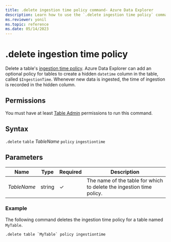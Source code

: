 ```yaml
---
title: .delete ingestion time policy command- Azure Data Explorer
description: Learn how to use the `.delete ingestion time policy` command to delete a table's ingestion time policy.
ms.reviewer: yonil
ms.topic: reference
ms.date: 05/14/2023
---
```

# .delete ingestion time policy

Delete a table's [ingestion time policy](ingestiontimepolicy.md). Azure Data Explorer can add an optional policy for tables to create a hidden `datetime` column in the table, called `$IngestionTime`. Whenever new data is ingested, the time of ingestion is recorded in the hidden column.

## Permissions

You must have at least [Table Admin](access-control/role-based-access-control.md) permissions to run this command.

## Syntax

`.delete` `table` *TableName* `policy` `ingestiontime`

## Parameters

|Name|Type|Required|Description|
|--|--|--|--|
|*TableName*|string|&check;|The name of the table for which to delete the ingestion time policy.|

### Example

The following command deletes the ingestion time policy for a table named `MyTable`.

```kusto
.delete table `MyTable` policy ingestiontime 
```
